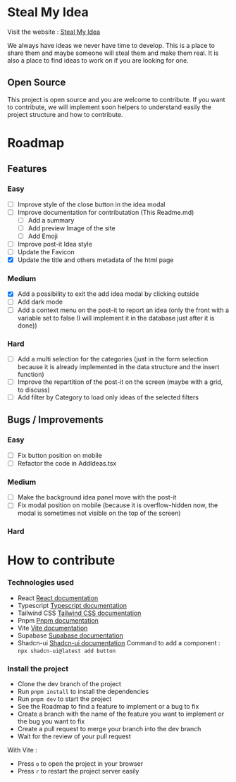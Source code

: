 # Steal My Idea

Visit the website : [Steal My Idea](https://steal-my-idea.today/)

We always have ideas we never have time to develop. This is a place to share them and maybe someone will steal them and make them real.
It is also a place to find ideas to work on if you are looking for one.

## Open Source

This project is open source and you are welcome to contribute. If you want to contribute, we will implement soon helpers to understand easily the project structure and how to contribute.

# Roadmap

## Features

### Easy

- [ ] Improve style of the close button in the idea modal
- [ ] Improve documentation for contributation (This Readme.md)
  - [ ] Add a summary
  - [ ] Add preview Image of the site
  - [ ] Add Emoji
- [ ] Improve post-it Idea style
- [ ] Update the Favicon
- [x] Update the title and others metadata of the html page

### Medium

- [x] Add a possibility to exit the add idea modal by clicking outside
- [ ] Add dark mode
- [ ] Add a context menu on the post-it to report an idea (only the front with a variable set to false (I will implement it in the database just after it is done))

### Hard

- [ ] Add a multi selection for the categories (just in the form selection because it is already implemented in the data structure and the insert function)
- [ ] Improve the repartition of the post-it on the screen (maybe with a grid, to discuss)
- [ ] Add filter by Category to load only ideas of the selected filters

## Bugs / Improvements

### Easy

- [ ] Fix button position on mobile
- [ ] Refactor the code in AddIdeas.tsx

### Medium

- [ ] Make the background idea panel move with the post-it
- [ ] Fix modal position on mobile (because it is overflow-hidden now, the modal is sometimes not visible on the top of the screen)

### Hard

# How to contribute

### Technologies used

- React
  [React documentation](https://reactjs.org/docs/getting-started.html)
- Typescript
  [Typescript documentation](https://www.typescriptlang.org/docs/)
- Tailwind CSS
  [Tailwind CSS documentation](https://tailwindcss.com/docs)
- Pnpm
  [Pnpm documentation](https://pnpm.io/)
- Vite
  [Vite documentation](https://vitejs.dev/guide/)
- Supabase
  [Supabase documentation](https://supabase.io/docs/)
- Shadcn-ui
  [Shadcn-ui documentation](https://shadcn-ui.vercel.app/)
  Command to add a component : `npx shadcn-ui@latest add button`

### Install the project

- Clone the dev branch of the project
- Run `pnpm install` to install the dependencies
- Run `pnpm dev` to start the project
- See the Roadmap to find a feature to implement or a bug to fix
- Create a branch with the name of the feature you want to implement or the bug you want to fix
- Create a pull request to merge your branch into the dev branch
- Wait for the review of your pull request

With Vite :

- Press `o` to open the project in your browser
- Press `r` to restart the project server easily
